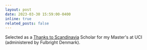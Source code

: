 ```yaml
---
layout: post
date: 2023-03-30 15:59:00-0400
inline: true
related_posts: false
---
```


Selected as a [Thanks to Scandinavia](https://fulbrightcenter.dk/grantsfordanes/thanks-to-scandinavia/) Scholar for my Master's at UCI (administered by Fulbright Denmark).
